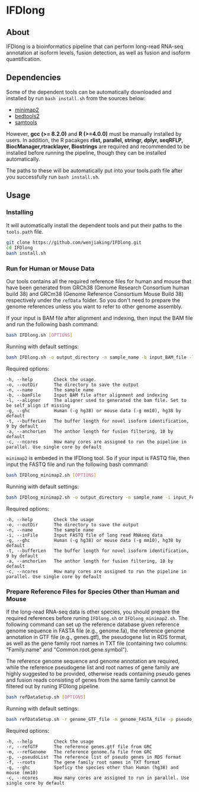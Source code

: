 # IFDlong #

## About ##

IFDlong is a bioinformatics pipeline that can perform long-read RNA-seq annotation at isoform levels, fusion detection, as well as fusion and isoform quantification.


## Dependencies ##

Some of the dependent tools can be automatically downloaded and installed by run `bash install.sh` from the sources below:

- [minimap2](https://github.com/lh3/minimap2/releases/download/v2.17/minimap2-2.17_x64-linux.tar.bz2)
- [bedtools2](https://github.com/arq5x/bedtools2/releases/download/v2.29.0/bedtools-2.29.0.tar.gz)
- [samtools](http://sourceforge.net/projects/samtools/files/samtools/1.9/samtools-1.9.tar.bz2)

However, **gcc (>= 8.2.0)** and **R (>=4.0.0)** must be manually installed by users. In addition, the R pacakges **rlist, parallel, stringr, dplyr, seqRFLP, BiocManager,rtracklayer, Biostrings** are required and recommended to be installed before running the pipeline, though they can be installed automatically.

The paths to these will be automatically put into your tools.path file after you successfully run `bash install.sh`. 

## Usage ##

### Installing

It will automatically install the dependent tools and put their paths to the `tools.path` file.

```bash
git clone https://github.com/wenjiaking/IFDlong.git
cd IFDlong
bash install.sh
```

### Run for Human or Mouse Data

Our tools contains all the required reference files for human and mouse that have been generated from GRCh38 (Genome Research Consortium human build 38) and GRCm38 (Genome Reference Consortium Mouse Build 38) respectively under the `refData` folder. So you don't need to prepare the genome references unless you want to refer to other genome assembly.


If your input is BAM file after alignment and indexing, then input the BAM file and run the following bash command:

```bash
bash IFDlong.sh [OPTIONS]
```

Running with default settings:
```bash
bash IFDlong.sh -o output_directory -n sample_name -b input_BAM_file -l "self_align" -g "hg38" -t 9 -a 10 -c 1
```

Required options:
```
-h, --help        Check the usage.
-o, --outDir      The directory to save the output
-n, --name        The sample name
-b, --bamFile     Input BAM file after alignment and indexing
-l, --aligner     The aligner used to generated the bam file. Set to be self_align if missing
-g, --ghc         Human (-g hg38) or mouse data (-g mm10), hg38 by default
-t, --bufferLen   The buffer length for novel isoform identification, 9 by default
-a, --anchorLen   The anthor length for fusion filtering, 10 by default
-c, --ncores      How many cores are assigned to run the pipeline in parallel. Use single core by default

```

`minimap2` is embeded in the IFDlong tool. So if your input is FASTQ file, then input the FASTQ file and run the following bash command:

```bash
bash IFDlong_minimap2.sh [OPTIONS]
```

Running with default settings:
```bash
bash IFDlong_minimap2.sh -o output_directory -n sample_name -i input_FASTQ_file -g "hg38" -t 9 -a 10 -c 1
```

Required options:
```
-h, --help        Check the usage
-o, --outDir      The directory to save the output
-n, --name        The sample name
-i, --inFile      Input FASTQ file of long read RNAseq data
-g, --ghc         Human (-g hg38) or mouse data (-g mm10), hg38 by default
-t, --bufferLen   The buffer length for novel isoform identification, 9 by default
-a, --anchorLen   The anthor length for fusion filtering, 10 by default
-c, --ncores      How many cores are assigned to run the pipeline in parallel. Use single core by default
```


### Prepare Reference Files for Species Other than Human and Mouse

If the long-read RNA-seq data is other species, you should prepare the required references before runing `IFDlong.sh` or `IFDlong_minimap2.sh`. The following command can set up the reference database given reference genome sequence in FASTA file (e.g., genome.fa), the reference genome annotation in GTF file (e.g., genes.gtf), the pseudogene list in RDS format, as well as the gene family root names in TXT file (containing two columns: "Family.name" and "Common.root.gene.symbol").

The reference genome sequence and genome annotation are required, while the reference pseudogene list and root names of gene family are highly suggested to be provided, otherwise reads containing pseudo genes and fusion reads consisting of genes from the same family cannot be filtered out by runing IFDlong pipeline. 


```bash
bash refDataSetup.sh [OPTIONS]
```

Running with default settings:
```bash
bash refDataSetup.sh -r genome_GTF_file -m genome_FASTA_file -p pseudo_RDS_file -f roots_TXT_file -g species -c 1
```

Required options:
```
-h, --help        Check the usage
-r, --refGTF      The reference genes.gtf file from GRC
-m, --refGenome   The reference genome.fa file from GRC
-p, --pseudoList  The reference list of pseudo genes in RDS format
-f, --roots       The gene family root names in TXT format
-g, --ghc         Speficy the species other than Human (hg38) and mouse (mm10)
-c, --ncores      How many cores are assigned to run in parallel. Use single core by default

```


